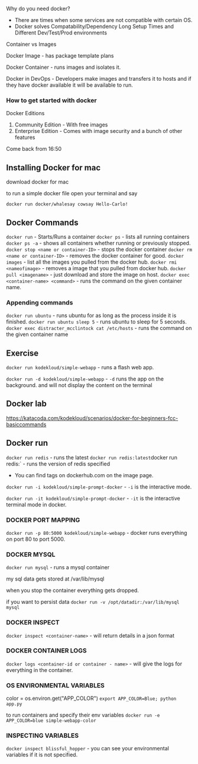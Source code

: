Why do you need docker?

- There are times when some services are not compatible with certain OS.
- Docker solves Compatability/Dependency Long Setup Times and Different Dev/Test/Prod environments

Container vs Images

Docker Image - has package template plans

Docker Container - runs images and isolates it.

Docker in DevOps - Developers make images and transfers it to hosts and if they have docker available it will be available to run.

### How to get started with docker

Docker Editions

1.  Community Edition - With free images
2.  Enterprise Edition - Comes with image security and a bunch of other features

Come back from 16:50

## Installing Docker for mac

download docker for mac

to run a simple docker file open your terminal and say

`docker run docker/whalesay cowsay Hello-Carlo!`

## Docker Commands

`docker run` - Starts/Runs a container
`docker ps` - lists all running containers
`docker ps -a` - shows all containers whether running or previously stopped.
`docker stop <name or container-ID>` - stops the docker container
`docker rm <name or container-ID>` - removes the docker container for good.
`docker images` - list all the images you pulled from the docker hub.
`docker rmi <nameofimage>` - removes a image that you pulled from docker hub.
`docker pull <imagename>` - just download and store the image on host.
`docker exec <container-name> <command>` - runs the command on the given container name.

### Appending commands

`docker run ubuntu` - runs ubuntu for as long as the process inside it is finished.
`docker run ubuntu sleep 5` - runs ubuntu to sleep for 5 seconds.
`docker exec distracter_mcclintock cat /etc/hosts` - runs the command on the given container name

## Exercise

`docker run kodekloud/simple-webapp` - runs a flash web app.

`docker run -d kodekloud/simple-webapp` - `-d` runs the app on the background. and will not display the content on the terminal

## Docker lab

https://katacoda.com/kodekloud/scenarios/docker-for-beginners-fcc-basiccommands

## Docker run

`docker run redis` - runs the latest `docker run redis:latest`docker run redis:<tag-version>` - runs the version of redis specified

- You can find tags on dockerhub.com on the image page.

`docker run -i kodekloud/simple-prompt-docker` - `-i` is the interactive mode.

`docker run -it kodekloud/simple-prompt-docker` - `-it` is the interactive terminal mode in docker.

### DOCKER PORT MAPPING

`docker run -p 80:5000 kodekloud/simple-webapp` - docker runs everything on port 80 to port 5000.

### DOCKER MYSQL

`docker run mysql` - runs a mysql container

my sql data gets stored at /var/lib/mysql

when you stop the container everything gets dropped.

if you want to persist data
`docker run -v /opt/datadir:/var/lib/mysql mysql`

### DOCKER INSPECT

`docker inspect <container-name>` - will return details in a json format

### DOCKER CONTAINER LOGS

`docker logs <container-id or container - name>` - will give the logs for everything in the container.

### OS ENVIRONMENTAL VARIABLES

color = os.environ.get("APP_COLOR")
`export APP_COLOR=Blue; python app.py`

to run containers and specify their env variables
`docker run -e APP_COLOR=blue simple-webapp-color`

### INSPECTING VARIABLES

`docker inspect blissful_hopper` - you can see your environmental variables if it is not specified.
